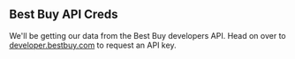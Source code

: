 ## Best Buy API Creds

We'll be getting our data from the Best Buy developers API. Head on over to [developer.bestbuy.com](https://developer.bestbuy.com/) to request an API key.
